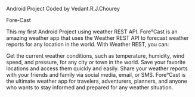Android Project Coded by Vedant.R.J.Chourey

Fore-Cast

This my first Android Project using weather REST API.
Fore°Cast is an amazing weather app that uses the Weather REST API to forecast weather reports for any location in the world. With Weather REST, you can:

Get the current weather conditions, such as temperature, humidity, wind speed, and pressure, for any city or town in the world. Save your favorite locations and access them quickly and easily. Share your weather reports with your friends and family via social media, email, or SMS. Fore°Cast is the ultimate weather app for travelers, adventurers, planners, and anyone who wants to stay informed and prepared for any weather situation.
